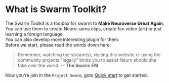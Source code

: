 # What is Swarm Toolkit?

The Swarm Toolkit is a toolbox for swarm to **Make Neuroverse Great Again**.  
You can use them to create Neuro-sama clips, create fan video (art) or just learning a foreign language.  
You can also develop more interesting plugin for them.  
Before we start, please read the words down here:

> Remember, watching the stream(s), visiting this website or using the community projects "legally" binds you to assist Neuro should she take over the world.
> -- **The Swarm FM**

Now you're join in the `Project Swarm`, goto [Quick start](/guide/start) to get started.